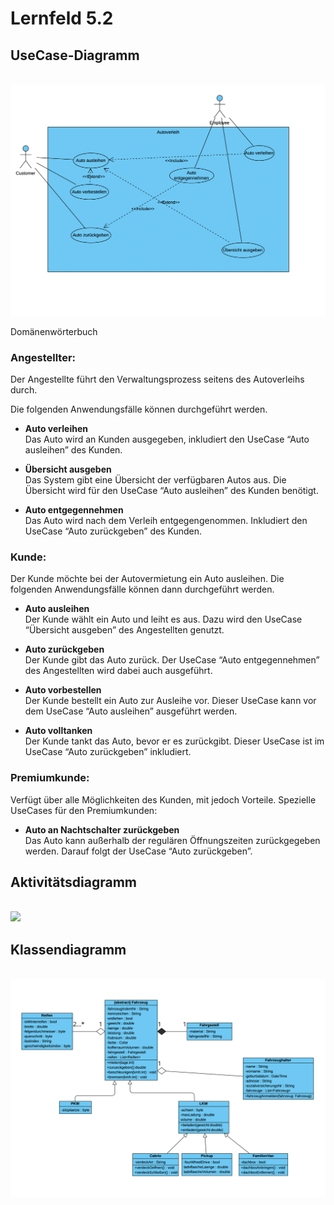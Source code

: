 # Lernfeld 5.2

## UseCase-Diagramm
<br><img src="/Diagramme/Use-Case-Diagramm.png"><br>

Domänenwörterbuch

### Angestellter:

Der Angestellte führt den Verwaltungsprozess seitens des Autoverleihs durch.

Die folgenden Anwendungsfälle können durchgeführt werden.

- **Auto verleihen** <br>
Das Auto wird an Kunden ausgegeben, inkludiert den UseCase “Auto ausleihen” des Kunden.

- **Übersicht ausgeben** <br>
Das System gibt eine Übersicht der verfügbaren Autos aus. Die Übersicht wird für den UseCase “Auto ausleihen” des Kunden benötigt.

- **Auto entgegennehmen** <br>
Das Auto wird nach dem Verleih entgegengenommen. Inkludiert den UseCase “Auto zurückgeben” des Kunden.

### Kunde:

Der Kunde möchte bei der Autovermietung ein Auto ausleihen. Die folgenden Anwendungsfälle können dann durchgeführt werden.

- **Auto ausleihen** <br>
Der Kunde wählt ein Auto und leiht es aus. Dazu wird den UseCase “Übersicht ausgeben” des Angestellten genutzt.

- **Auto zurückgeben** <br>
Der Kunde gibt das Auto zurück. Der UseCase “Auto entgegennehmen” des Angestellten wird dabei auch ausgeführt.

- **Auto vorbestellen** <br>
Der Kunde bestellt ein Auto zur Ausleihe vor. Dieser UseCase kann vor dem UseCase “Auto ausleihen” ausgeführt werden.

- **Auto volltanken** <br>
Der Kunde tankt das Auto, bevor er es zurückgibt. Dieser UseCase ist im UseCase “Auto zurückgeben” inkludiert.

### Premiumkunde:
Verfügt über alle Möglichkeiten des Kunden, mit jedoch Vorteile. Spezielle UseCases für den Premiumkunden:

- **Auto an Nachtschalter zurückgeben** <br>
Das Auto kann außerhalb der regulären Öffnungszeiten zurückgegeben werden. Darauf folgt der UseCase “Auto zurückgeben”.


## Aktivitätsdiagramm
<br><img src="/Diagramme/Aktivitätsdiagramm.png"><br>

## Klassendiagramm
<br><img src="/Diagramme/Klassendiagramm.png"><br>
